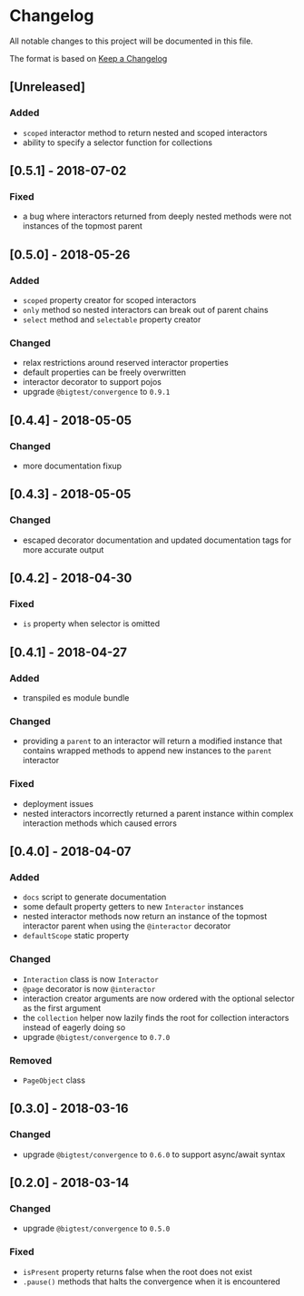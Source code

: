 # Changelog
All notable changes to this project will be documented in this file.

The format is based on [Keep a Changelog](http://keepachangelog.com/en/1.0.0/)

## [Unreleased]

### Added

- `scoped` interactor method to return nested and scoped interactors
- ability to specify a selector function for collections

## [0.5.1] - 2018-07-02

### Fixed

- a bug where interactors returned from deeply nested methods were not
  instances of the topmost parent

## [0.5.0] - 2018-05-26

### Added

- `scoped` property creator for scoped interactors
- `only` method so nested interactors can break out of parent chains
- `select` method and `selectable` property creator

### Changed

- relax restrictions around reserved interactor properties
- default properties can be freely overwritten
- interactor decorator to support pojos
- upgrade `@bigtest/convergence` to `0.9.1`

## [0.4.4] - 2018-05-05

### Changed

- more documentation fixup

## [0.4.3] - 2018-05-05

### Changed

- escaped decorator documentation and updated documentation tags for
  more accurate output

## [0.4.2] - 2018-04-30

### Fixed

- `is` property when selector is omitted

## [0.4.1] - 2018-04-27

### Added

- transpiled es module bundle

### Changed

- providing a `parent` to an interactor will return a modified
  instance that contains wrapped methods to append new instances to
  the `parent` interactor

### Fixed

- deployment issues
- nested interactors incorrectly returned a parent instance within
  complex interaction methods which caused errors

## [0.4.0] - 2018-04-07

### Added

- `docs` script to generate documentation
- some default property getters to new `Interactor` instances
- nested interactor methods now return an instance of the topmost
  interactor parent when using the `@interactor` decorator
- `defaultScope` static property

### Changed

- `Interaction` class is now `Interactor`
- `@page` decorator is now `@interactor`
- interaction creator arguments are now ordered with the optional
  selector as the first argument
- the `collection` helper now lazily finds the root for collection
  interactors instead of eagerly doing so
- upgrade `@bigtest/convergence` to `0.7.0`

### Removed

- `PageObject` class

## [0.3.0] - 2018-03-16

### Changed

- upgrade `@bigtest/convergence` to `0.6.0` to support async/await syntax

## [0.2.0] - 2018-03-14

### Changed

- upgrade `@bigtest/convergence` to `0.5.0`

### Fixed

- `isPresent` property returns false when the root does not exist
- `.pause()` methods that halts the convergence when it is encountered
